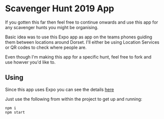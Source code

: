 # Scavenger Hunt 2019 App

If you gotten this far then feel free to continue onwards and use this app for any scavenger hunts you might be organising.

Basic idea was to use this Expo app as app on the teams phones guiding them between locations around Dorset. I'll either be using Location Services or QR codes to check where people are.

Even though I'm making this app for a specific hunt, feel free to fork and use howver you'd like to.

## Using
Since this app uses Expo you can see the details [here](https://docs.expo.io/)

Just use the following from within the project to get up and running:

```
npm i
npm start
```